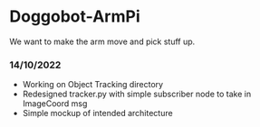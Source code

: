 # Doggobot-ArmPi

We want to make the arm move and pick stuff up.

### 14/10/2022
* Working on Object Tracking directory
* Redesigned tracker.py with simple subscriber node to take in ImageCoord msg
* Simple mockup of intended architecture

